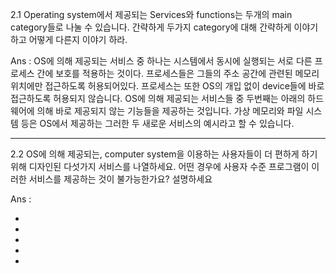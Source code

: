 2.1 Operating system에서 제공되는 Services와 functions는 두개의 main category들로 나눌 수 있습니다. 간략하게 두가지 category에 대해 간략하게 이야기 하고 어떻게 다른지 이야기 하라.

Ans : OS에 의해 제공되는 서비스 중 하나는 시스템에서 동시에 실행되는 서로 다른 프로세스 간에 보호를 적용하는 것이다. 프로세스들은 그들의 주소 공간에 관련된 메모리 위치에만 접근하도록 허용되어있다. 프로세스는 또한 OS의 개입 없이 device들에 바로 접근하도록 허용되지 않습니다.
OS에 의해 제공되는 서비스들 중 두번째는 아래의 하드웨어에 의해 바로 제공되지 않는 기능들을 제공하는 것입니다. 가상 메모리와 파일 시스템 등은 OS에서 제공하는 그러한 두 새로운 서비스의 예시라고 할 수 있습니다.

- - -

2.2 OS에 의해 제공되는, computer system을 이용하는 사용자들이 더 편하게 하기 위해 디자인된 다섯가지 서비스를 나열하세요. 어떤 경우에 사용자 수준 프로그램이 이러한 서비스를 제공하는 것이 불가능한가요? 설명하세요

Ans : 

- 
- 
- 
- 
- 
